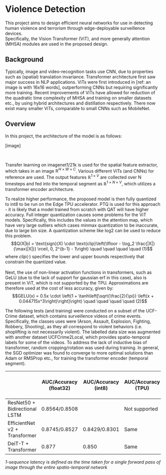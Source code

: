 # Violence Detection 
 
This project aims to design efficient neural networks for use in detecting human violence and terrorism through edge-deployable surveillence devices.<br>
Specifically, the Vision Transformer (ViT), and more generally attention (MHSA) modules are used in the proposed design.

## Background
Typically, image and video-recognition tasks use CNN, due to properties such as (spatial) translation invariance. Transformer architecture first saw major success in NLP applications.
ViTs were first introduced in [ref: an image is with 16x16 words], outperforming CNNs but requiring significantly more training. Recent improvements of ViTs have allowed for reduction of the quadratic time complexity of MHSA and training on smaller datasets etc.,
by using hybrid architectures and distillation respectively. There now exist many smaller ViTs, comparable to small CNNs such as MobileNet. <br>


## Overview
In this project, the architecture of the model is as follows:

[image]

<br>

Transfer learning on imagenet1/21k is used for the spatial feature extractor, which takes in an image $\mathbb{R}^{H \times W \times C}$. Various different ViTs (and CNNs) for reference are used.
The output features $\mathbb{R}^{1 \times V}$ are collected over N timesteps and fed into the temporal segment as $\mathbb{R}^{1 \times N \times V}$, which utilizes a transformer encoder architecture.

To realize higher performance, the proposed model is then fully quantized to int8 to be run on the Edge TPU accelerator. PTQ is used for this approach - it is likely that a model trained from scratch with QAT will have higher accuracy.
Full integer quantization causes some problems for the ViT models. Specifically, this includes the values in the attention map, which have very large outliers which cases minmax quantization to be inaccurate, due to large bin size. A quantization scheme like log2
can be used to reduce this problem. 
<br>
$$Q(X|b) = \text{sign}(X) \cdot \text{clip}\left(\lfloor - \log_2 \frac{|X|}{\max(|X|)} \rceil, 0, 2^{b-1} - 1\right) \quad \quad \quad \quad (1)$$
where $clip(\cdot)$ specifies the lower and upper bounds respectively that constrain the quantized value.<br> <br>
Next, the use of non-linear activation functions in transformers, such as GeLU (due to the lack of support for gaussian erf in this case), also is present in ViT, which is not supported by the TPU. Approximations are therefore used at the cost of less accuracy, given by:
$$GELU(x) = 0.5x \cdot \left(1 + \tanh\left[\sqrt{\frac{2}{\pi}} \left(x + 0.044715x^3\right)\right]\right) \quad \quad \quad \quad (2)$$

The following tests (and training) were conducted on a subset of the UCF-Crime dataset, which contains surveillence videos of crime events. Specifically, the classes uses were (Arson, Assault, Explosion, Fighting, Robbery, Shooting), as they all correspond to violent behaviors (i.e. shoplifting is not necessarily violent).
The labelled data size was augmented with another dataset UCFCrime2Local, which provides spatio-temporal labels for some of the videos.
To address the lack of inductive bias of transformer, random cropping/rotation was used during training.
In general, the SGD optimizer was found to converge to more optimal solutions than Adam or RMSProp etc., for training the transformer encoder (temporal segment).

|                               | AUC/Accuracy (float32) | AUC/Accuracy (int8) | AUC/Accuracy (TPU) | 1-sequence latency (ms) | Parameters (M) |
|-------------------------------|------------------------|---------------------|--------------------|-------------------------|----------------|
| ResNet50 + Bidirectional LSTM | 0.8564/0.8508          |                     | Not supported      |                         | 25             |
| EfficientNet v2 + Transformer | 0.8745/0.8527          | 0.8429/0.8301       | Same               | <60ms                   | 8.1+2.2        |
| DeiT-T + Transformer          | 0.877                  | 0.850               | Same               |                         | 5.5+1.3        |

_1-sequence latency is defined as the time taken for a single forward pass of image through the entire spatio-temporal network_
